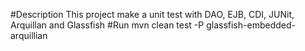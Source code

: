 #Description
This project make a unit test with DAO, EJB, CDI, JUNit, Arquillan and Glassfish
#Run
mvn clean test -P glassfish-embedded-arquillian
